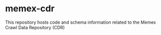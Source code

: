 # memex-cdr
This repository hosts code and schema information related to the Memex Crawl Data Repository (CDR)
